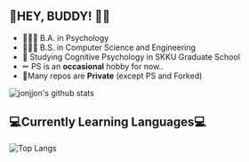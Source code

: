 ## 👻HEY, BUDDY! 👋👋
+ 👩🏻‍🎓 B.A. in Psychology
+ 👩🏻‍🎓 B.S. in Computer Science and Engineering
+ 📝 Studying Cognitive Psychology in SKKU Graduate School
+ ✏ PS is an **occasional** hobby for now.. 
+ 🙏Many repos are **Private** (except PS and Forked) 


![jonjjon's github stats](https://github-readme-stats.vercel.app/api?username=jonjjon&show_icons=true&theme=vue&count_private=true)


<h2>💻Currently Learning Languages💻</h2>

![Top Langs](https://github-readme-stats.vercel.app/api/top-langs/?username=jonjjon)



